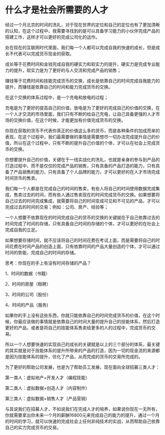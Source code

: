 # 什么才是社会所需要的人才

经过一个月北京的时间的洗礼，对于现在世界的定位和自己的定位也有了更加清晰的认知，在这个过程中，我需要寻找到的是可以具备学习能力的小伙伴完成产品的搭建工作，这样才可以更好的完成公司化的运作。

处在现在的互联网时代里面，我们每一个人都可以完成自我的快速的成长，但是成长不代表可以完成货币现金的获取。

成长等于花费时间和金钱完成自我的硬实力和软实力的提升，硬实力是完成专业能力的提升，软实力是为了更好的与人交流和完成产品的销售；

赚钱等于花费时间和技能完成货币的交换，成长是依靠自己的时间完成自我能力的提升，而赚钱是依靠自己的时间和能力完成货币的交换。

在这个交换的体系过程中，是一个充电和放电的过程；

充电是为了更好的提高自己的价值，放电是为了更好的完成自己的价值的交换，在一个人才交流的市场里面，我们只有不断的给自己充电，让自己具备更强的人才市场的交换价值，在这个时候，才能更加有价值完成货币的交换。

你现在获取的货币不代表你真正的价值这么多的货币，而是各种条件的加成而来的表现，在这个过程中，我们最需要做的事情是需要想尽一切办法完成提升自己的价值，所以在这个过程中，只有不断的提升自己价值的个体，才可以在社会上完成货币的交换。

你想要提升自己的价值，关键在于一线实战化的洗礼，也就是亲身的参与到产品的打造过程中，而不是仅仅的完成产品的销售，只有具备的产品打造的能力，只有具备了产品销售的能力，只有具备了个人品牌的能力，才可以更好的在人才市场完成时间货币的售卖。

我们每一个人都是在完成自己的时间的售卖，有些人将自己的时间使用数据完成集成，售卖过去的时间，而有些人通过售卖现在的时间完成货币的交换。如果想要将自己过去的时间完成集成，就需要将自己的时间变成可见和不可见的产品，才可以完成过去的时间的交易；例如：公司、房产、经验等；

一个人想要不依靠现在的时间完成自己的货币的交换的关键就在于自己依靠过去的时间完成了时间的存储，只有具备自己时间的存储的个体，才可以更好的在社会上完成自我的立足。

如果想要存储时间，就不应该将自己的时间花费在考试上面，而是需要将自己的时间花费在时间产品的创造上面，只有依靠时间的产品大量创造的个体，才可以通过时间的势能，完成自己的时间的存储。

思考：你现在的手上有没有时间存储的产品？

1、时间的数据（书籍）

2、时间的房屋（租聘）

3、时间的公司（股份）

4、时间的产品（服务)

如果你的手上没有这些东西，你就只能依靠自己的时间完成货币的价值，在这个时候，你最应该做的事情就是依靠自己的时间大量的提升自己的技能体系，然后打造更好的产品，或者是将自己的技能体系售卖给更多的人的过程中，完成货币的交易。

所以一个人想要快速的实现自己的成长的关键就是以上的三个部分的体系，最关键的其实就是对于技能体系的提升所带来的产品的打造，因为一切的现金流的来源都是因为技能体系的提升，优化了产品，从而完成的货币的交易所完成的。

为了更好的帮助公司发展，也是为了帮助员工发展，现在面向全球招募三类人才：

第一类人：虚拟地产+开发人才（编程技能）

第二类人：虚拟数据+创造人才（内容制作）

第三类人：虚拟数据+销售人才（产品营销）

与其说我们在招募人才，不如说我们在完成人才的培养，如果说你现在一无所有，你就需要拿出你未来一个月的薪酬16800元来完成自己的能力的提升，通过一个月的时间的学习，就可以快速的完成社会上任何非纯技术的实战，从而帮助自己依靠自己的实力完成货币的交易。
